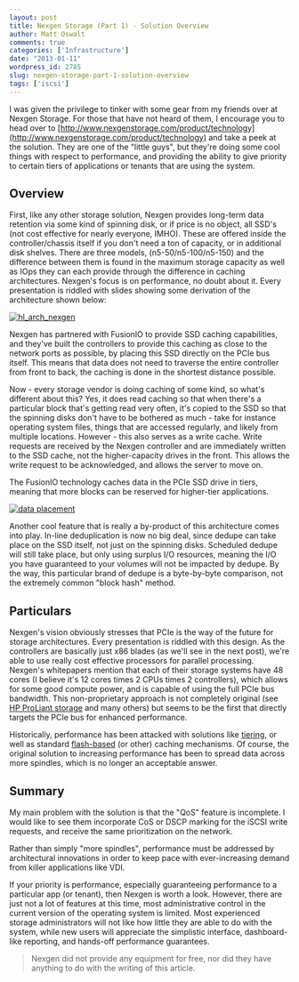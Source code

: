 ```yaml
---
layout: post
title: Nexgen Storage (Part 1) - Solution Overview
author: Matt Oswalt
comments: true
categories: ['Infrastructure']
date: "2013-01-11"
wordpress_id: 2785
slug: nexgen-storage-part-1-solution-overview
tags: ['iscsi']
---
```



I was given the privilege to tinker with some gear from my friends over at Nexgen Storage. For those that have not heard of them, I encourage you to head over to [http://www.nexgenstorage.com/product/technology](http://www.nexgenstorage.com/product/technology) and take a peek at the solution. They are one of the "little guys", but they're doing some cool things with respect to performance, and providing the ability to give priority to certain tiers of applications or tenants that are using the system.

## Overview

First, like any other storage solution, Nexgen provides long-term data retention via some kind of spinning disk, or if price is no object, all SSD's (not cost effective for nearly everyone, IMHO). These are offered inside the controller/chassis itself if you don't need a ton of capacity, or in additional disk shelves. There are three models, (n5-50/n5-100/n5-150) and the difference between them is found in the maximum storage capacity as well as IOps they can each provide through the difference in caching architectures. Nexgen's focus is on performance, no doubt about it. Every presentation is riddled with slides showing some derivation of the architecture shown below:

[![hl_arch_nexgen](/assets/2013/01/hl_arch_nexgen.png)](/assets/2013/01/hl_arch_nexgen.png)

Nexgen has partnered with FusionIO to provide SSD caching capabilities, and they've built the controllers to provide this caching as close to the network ports as possible, by placing this SSD directly on the PCIe bus itself. This means that data does not need to traverse the entire controller from front to back, the caching is done in the shortest distance possible.

Now - every storage vendor is doing caching of some kind, so what's different about this? Yes, it does read caching so that when there's a particular block that's getting read very often, it's copied to the SSD so that the spinning disks don't have to be bothered as much - take for instance operating system files, things that are accessed regularly, and likely from multiple locations. However - this also serves as a write cache. Write requests are received by the Nexgen controller and are immediately written to the SSD cache, not the higher-capacity drives in the front. This allows the write request to be acknowledged, and allows the server to move on.

The FusionIO technology caches data in the PCIe SSD drive in tiers, meaning that more blocks can be reserved for higher-tier applications.

[![data placement](/assets/2013/01/data-placement.png)](/assets/2013/01/data-placement.png)

Another cool feature that is really a by-product of this architecture comes into play. In-line deduplication is now no big deal, since dedupe can take place on the SSD itself, not just on the spinning disks. Scheduled dedupe will still take place, but only using surplus I/O resources, meaning the I/O you have guaranteed to your volumes will not be impacted by dedupe. By the way, this particular brand of dedupe is a byte-by-byte comparison, not the extremely common "block hash" method.

## Particulars

Nexgen's vision obviously stresses that PCIe is the way of the future for storage architectures. Every presentation is riddled with this design. As the controllers are basically just x86 blades (as we'll see in the next post), we're able to use really cost effective processors for parallel processing. Nexgen's whitepapers mention that each of their storage systems have 48 cores (I believe it's 12 cores times 2 CPUs times 2 controllers), which allows for some good compute power, and is capable of using the full PCIe bus bandwidth. This non-proprietary approach is not completely original (see [HP ProLiant storage](http://h18004.www1.hp.com/products/servers/platforms/storage.html) and many others) but seems to be the first that directly targets the PCIe bus for enhanced performance.

Historically, performance has been attacked with solutions like [tiering](http://www.compellent.com/Products/Software/Automated-Tiered-Storage.aspx), or well as standard [flash-based](http://www.netapp.com/us/products/storage-systems/flash-cache/) (or other) caching mechanisms. Of course, the original solution to increasing performance has been to spread data across more spindles, which is no longer an acceptable answer.

## Summary

My main problem with the solution is that the "QoS" feature is incomplete. I would like to see them incorporate CoS or DSCP marking for the iSCSI write requests, and receive the same prioritization on the network.

Rather than simply "more spindles", performance must be addressed by architectural innovations in order to keep pace with ever-increasing demand from killer applications like VDI.

If your priority is performance, especially guaranteeing performance to a particular app (or tenant), then Nexgen is worth a look. However, there are just not a lot of features at this time, most administrative control in the current version of the operating system is limited. Most experienced storage administrators will not like how little they are able to do with the system, while new users will appreciate the simplistic interface, dashboard-like reporting, and hands-off performance guarantees.

> Nexgen did not provide any equipment for free, nor did they have anything to do with the writing of this article.